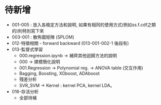 # 待新增
* 001-005 : 放入各檢定方法和說明, 如果有相同的使用方式(例如ss.f.cdf之類的)則特別寫下來
* 003-001 : 散佈圖矩陣 (SPLOM)
* 012-特徵相關 - forward backward (013-001-002-1 後段有)
* 013-監督式學習
  * 000.regression.ipynb -> 補齊其他迴歸方法的說明
  * 000 -> 建模簡化說明
  * 001.Regression -> Polynomial reg. -> ANOVA table (交互作用)
  * Bagging, Boosting, XGboost, ADAboost
  * 殘差分析
  * SVR_SVM -> Kernel : kernel PCA, kernel LDA。
* 016-存活分析
  * 全部待補
